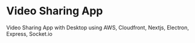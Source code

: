 # Video Sharing App
Video Sharing App with Desktop using AWS, Cloudfront, Nextjs, Electron, Express, Socket.io
